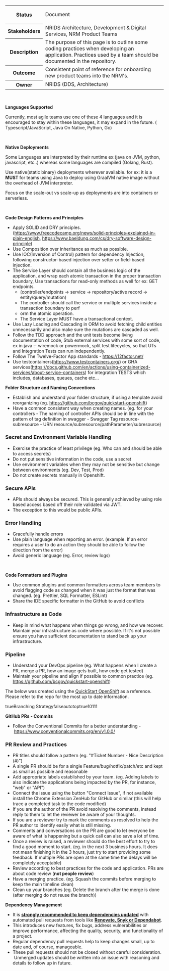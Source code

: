 <table class="wrapped"><colgroup><col /><col /></colgroup><tbody><tr><th>Status</th><td><div class="content-wrapper"><p>Document</p></div></td></tr><tr><th>Stakeholders</th><td>NRIDS Architecture, Development &amp; Digital Services, NRM Product Teams</td></tr><tr><th>Description</th><td>The purpose of this page is to outline some coding practices when developing an application. Practices used by a team should be documented in the repository.</td></tr><tr><th>Outcome</th><td>Consistent point of reference for onboarding new product teams into the NRM's.</td></tr><tr><th>Owner</th><td>NRIDS (DDS, Architecture)</td></tr></tbody></table><p><br /></p><p><strong>Languages Supported</strong></p><p>Currently, most agile teams use one of these 4 languages and it is encouraged to stay within these languages, it may expand in the future. ( Typescript/JavaScript, Java On Native, Python, <ac:inline-comment-marker ac:ref="caa2b41e-e793-4e43-81aa-ffda13c07472">Go</ac:inline-comment-marker>)</p><p><br /></p><p><strong>Native Deployments</strong></p><p>Some Languages are interpreted by their runtime ex:(java on JVM, python, javascript, etc..) whereas some languages are compiled (Golang, Rust).</p><p>Use native(static binary) deployments wherever available. for ex: it is a <strong>MUST </strong>for teams using Java to deploy using GraalVM native image without the overhead of JVM interpreter. </p><p>Focus on the scale-out vs scale-up as deployments are into containers or serverless.</p><p><br /></p><p><strong>Code Design Patterns and Principles</strong></p><ul><li>Apply SOLID and DRY principles. (<a href="https://www.freecodecamp.org/news/solid-principles-explained-in-plain-english/">https://www.freecodecamp.org/news/solid-principles-explained-in-plain-english</a>, <a href="https://www.baeldung.com/cs/dry-software-design-principle">https://www.baeldung.com/cs/dry-software-design-principle</a>)</li><li>Use Composition over inheritance as much as possible.</li><li>Use IOC(Inversion of Control) pattern for dependency Injection, following constructor-based injection over setter or field-based injection.</li><li>The Service Layer should contain all the business logic of the application, and wrap each atomic transaction in the proper transaction boundary, Use transactions for read-only methods as well for ex: GET endpoints.<ul><li>(controller/endpoints → service → repository/active record → entity/query/mutation)</li><li>The controller should call the service or multiple services inside a transaction boundary to perf</li><li>orm the atomic operation.</li><li>The Service Layer MUST have a transactional context.</li></ul></li><li>Use Lazy Loading and Cascading in ORM to avoid fetching child entities unnecessarily and also make sure the mutations are cascaded as well.</li><li>Follow the TDD approach and the unit tests become living documentation of code, Stub external services with some sort of code, ex in java :- wiremock or powermock, split test lifecycles, so that UTs and Integration Tests can run independently.</li><li>Follow The Twelve-Factor App standards -<span> </span><a class="external-link" href="https://12factor.net/" rel="nofollow">https://12factor.net/</a></li><li>Use testcontainers(<a href="https://www.testcontainers.org/">https://www.testcontainers.org/</a>) or GHA services(<a href="https://docs.github.com/en/actions/using-containerized-services/about-service-containers">https://docs.github.com/en/actions/using-containerized-services/about-service-containers</a>) for integration TESTS which includes, databases, queues, cache etc...</li></ul><p><strong>Folder Structure and Naming Conventions</strong></p><ul><li>Establish and understand your folder structure, if using a template avoid reorganizing (eg. <a href="https://github.com/bcgov/quickstart-openshift">https://github.com/bcgov/quickstart-openshift</a>)</li><li>Have a common consistent way when creating names. (eg. for your controllers - The naming of controller APIs should be in line with the pattern of tag definition in swagger - Swagger Tag resource-subresource - URN resource/subresource/pathParameter/subresource)</li></ul><h3>Secret and Environment Variable Handling</h3><ul><li>Exercise the practice of least privilege (eg. Who can and should be able to access secrets) </li><li>Do not put sensitive information in the code, use a secret</li><li>Use environment variables when they may not be sensitive but change between environments (eg. Dev, Test, Prod)</li><li>Do not create secrets manually in Openshift.</li></ul><h3>Secure APIs</h3><ul><li>APIs should always be secured. This is generally achieved by using role based access based off their role validated via JWT.</li><li>The exception to this would be public APIs.</li></ul><h3>Error Handling</h3><ul><li>Gracefully handle errors</li><li>Use plain language when reporting an error. (example. If an error requires a user to do an action they should be able to follow the direction from the error)</li><li>Avoid generic language (eg. Error, review logs)</li></ul><p><br /></p><p><strong>Code Formatters and Plugins</strong></p><ul><li>Use common plugins and common formatters across team members to avoid flagging code as changed when it was just the format that was changed. (eg. Prettier, SQL Formatter, ESLint)</li><li>Share the IDE specific formatter in the GitHub to avoid conflicts</li></ul><h3>Infrastructure as Code</h3><ul><li>Keep in mind what happens when things go wrong, and how we recover. Maintain your infrastructure as code where possible. If it's not possible ensure you have sufficient documentation to stand back up your infrastructure.</li></ul><h3>Pipeline</h3><ul><li>Understand your DevOps pipeline (eg. What happens when I create a PR, merge a PR, how an image gets built, how code get tested)</li><li>Maintain your pipeline and align if possible to common practice (eg. <a href="https://github.com/bcgov/quickstart-openshift">https://github.com/bcgov/quickstart-openshift</a>)</li></ul><p><span style="letter-spacing: 0.0px;">The below was created using the </span><a class="external-link" href="https://github.com/bcgov/quickstart-openshift" rel="nofollow">QuickStart OpenShift</a><span style="letter-spacing: 0.0px;"> as a reference. Please refer to the repo for the most up to date information.</span></p><p><span style="letter-spacing: 0.0px;"><ac:structured-macro ac:name="drawio" ac:schema-version="1" ac:macro-id="d42cd46c-ee4c-46bb-a91b-c9155cf840b8"><ac:parameter ac:name="border">true</ac:parameter><ac:parameter ac:name="diagramName">Branching Strategy</ac:parameter><ac:parameter ac:name="simpleViewer">false</ac:parameter><ac:parameter ac:name="width" /><ac:parameter ac:name="links">auto</ac:parameter><ac:parameter ac:name="tbstyle">top</ac:parameter><ac:parameter ac:name="lbox">true</ac:parameter><ac:parameter ac:name="diagramWidth">1011</ac:parameter><ac:parameter ac:name="revision">1</ac:parameter><ac:parameter ac:name="" /></ac:structured-macro></span></p><p style="text-align: left;"><strong>GitHub PRs - Commits</strong></p><ul style="text-align: left;"><li>Follow the Conventional Commits for a better understanding -<span> </span><a class="external-link" href="https://www.conventionalcommits.org/en/v1.0.0/" rel="nofollow">https://www.conventionalcommits.org/en/v1.0.0/</a></li></ul><h3>PR Review and Practices</h3><ul><li>PR titles should follow a pattern (eg. &quot;#Ticket Number - Nice Description (#)&quot;)</li><li>A single PR should be for a single Feature/bug/hotfix/patch/etc and kept as small as possible and reasonable</li><li>Add appropriate labels established by your team. (eg. Adding labels to also indicate the applications being impacted by the PR, for instance, &quot;web&quot; or &quot;API&quot;)</li><li>Connect the issue using the button &quot;Connect Issue&quot;, if not available install the Chrome Extension<span> </span><a href="https://chrome.google.com/webstore/detail/zenhub-for-github/ogcgkffhplmphkaahpmffcafajaocjbd" style="text-decoration: none;" rel="nofollow">ZenHub for GitHub</a><span> </span>or similar (this will help trace a completed task to the code modified)</li><li>If you are the author of the PR avoid resolving the comments, instead reply to them to let the reviewer be aware of your thoughts.</li><li>If you are a reviewer try to mark the comments as resolved to help the PR author to identify easily what is still missing.</li><li>Comments and conversations on the PR are good to let everyone be aware of what is happening but a quick call can also save a lot of time.</li><li>Once a review is raised, a reviewer should do the best effort to try to find a good moment to start. (eg. in the next 3 business hours. It does not mean finishing it in the 3 hours, just try to start providing some feedback. If multiple PRs are open at the same time the delays will be completely acceptable)</li><li>Review according to best practices for the code and application. PRs are about code review (<strong>not people review</strong>)</li><li>Have a merging practice. (eg. Squash the commits before merging to keep the main timeline clean)</li><li>Clean up your branches (eg. Delete the branch after the merge is done (after merging<span> </span>do not reuse the branch))</li></ul><p><strong>Dependency Management</strong></p><ul><li>It is <u><strong>strongly recommended to keep dependencies updated</strong></u> with automated pull requests from tools like <u><strong>Renovate, Snyk or Dependabot</strong></u>.</li><li>This introduces new features, fix bugs, address vulnerabilities or improve performance, affecting the quality, security, and functionality of a project.</li><li>Regular dependency pull requests help to keep changes small, up to date and, of course, manageable.</li><li>These pull requests should not be closed without careful consideration.  Unmerged updates should be written into an issue with reasoning and details to follow up in future.</li></ul><p><br /></p>